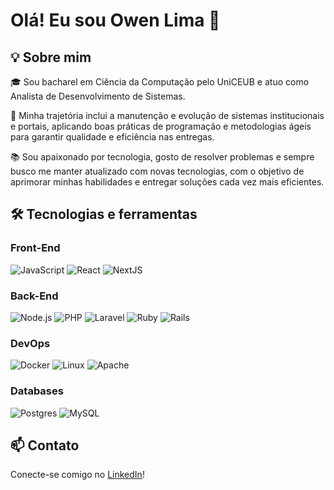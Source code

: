 # Olá! Eu sou Owen Lima 👋

## 💡 Sobre mim 

🎓 Sou bacharel em Ciência da Computação pelo UniCEUB e atuo como Analista de Desenvolvimento de Sistemas.

💼 Minha trajetória inclui a manutenção e evolução de sistemas institucionais e portais, aplicando boas práticas de programação e metodologias ágeis para garantir qualidade e eficiência nas entregas.

📚 Sou apaixonado por tecnologia, gosto de resolver problemas e sempre busco me manter atualizado com novas tecnologias, com o objetivo de aprimorar minhas habilidades e entregar soluções cada vez mais eficientes.

## 🛠️ Tecnologias e ferramentas

### Front-End
![JavaScript](https://img.shields.io/badge/-JavaScript-000?&logo=JavaScript)
![React](https://img.shields.io/badge/-React-000?&logo=React)
![NextJS](https://img.shields.io/badge/-NextJS-000?&logo=Next.js)

### Back-End
![Node.js](https://img.shields.io/badge/-Node.js-000?&logo=node.js)
![PHP](https://img.shields.io/badge/-PHP-000?&logo=PHP)
![Laravel](https://img.shields.io/badge/-Laravel-000?&logo=Laravel)
![Ruby](https://img.shields.io/badge/-Ruby-000?&logo=Ruby)
![Rails](https://img.shields.io/badge/-Rails-000?&logo=RubyonRails)

### DevOps
![Docker](https://img.shields.io/badge/-Docker-000?&logo=Docker)
![Linux](https://img.shields.io/badge/-Linux-000?&logo=Linux)
![Apache](https://img.shields.io/badge/-Apache-000?&logo=Apache)

### Databases
![Postgres](https://img.shields.io/badge/PostgreSQL-000?logo=postgresql)
![MySQL](https://img.shields.io/badge/-MySQL-000?&logo=MySQL)

## 📫 Contato
Conecte-se comigo no [LinkedIn](https://www.linkedin.com/in/owen-alves-lima)!


